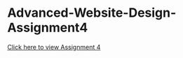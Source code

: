 # Advanced-Website-Design-Assignment4

<a href="https://twelfthgear.github.io/advancedwebsitedesign_makemethinkmobile" rel="nofollow">Click here to view Assignment 4</a>

